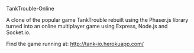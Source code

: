 TankTrouble-Online

A clone of the popular game TankTrouble rebuilt using the Phaser.js library turned into an online multiplayer game using Express, Node.js and Socket.io.

Find the game running at: http://tank-io.herokuapp.com/
